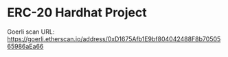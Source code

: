 # ERC-20 Hardhat Project

Goerli scan URL: https://goerli.etherscan.io/address/0xD1675Afb1E9bf804042488F8b7050565986aEa66
